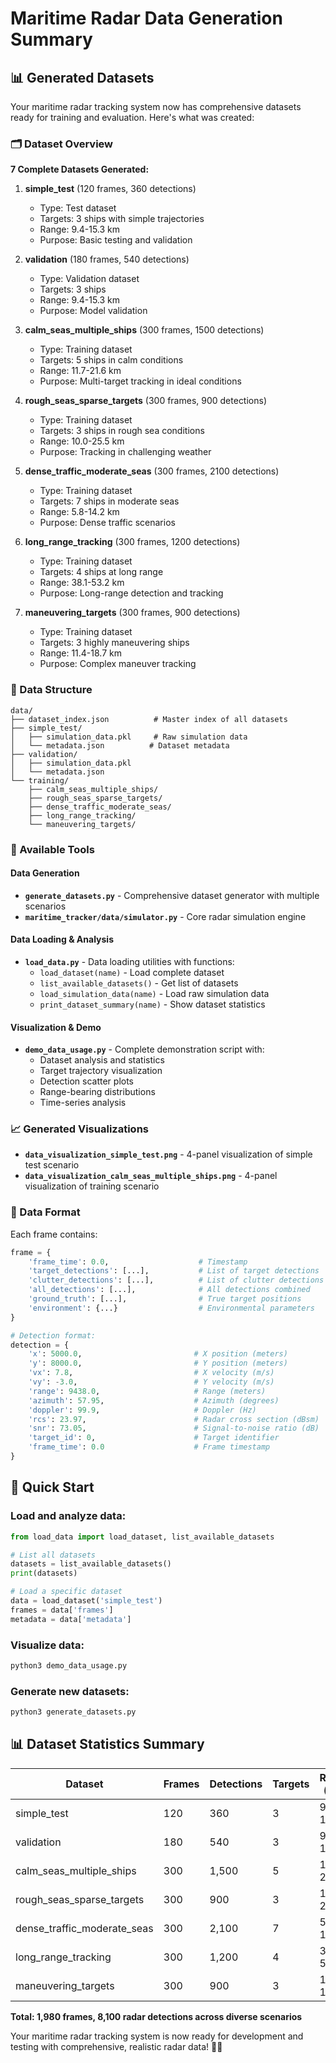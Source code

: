 # Maritime Radar Data Generation Summary

## 📊 Generated Datasets

Your maritime radar tracking system now has comprehensive datasets ready for training and evaluation. Here's what was created:

### 🗂️ Dataset Overview

**7 Complete Datasets Generated:**

1. **simple_test** (120 frames, 360 detections)
   - Type: Test dataset
   - Targets: 3 ships with simple trajectories
   - Range: 9.4-15.3 km
   - Purpose: Basic testing and validation

2. **validation** (180 frames, 540 detections)
   - Type: Validation dataset
   - Targets: 3 ships
   - Range: 9.4-15.3 km
   - Purpose: Model validation

3. **calm_seas_multiple_ships** (300 frames, 1500 detections)
   - Type: Training dataset
   - Targets: 5 ships in calm conditions
   - Range: 11.7-21.6 km
   - Purpose: Multi-target tracking in ideal conditions

4. **rough_seas_sparse_targets** (300 frames, 900 detections)
   - Type: Training dataset
   - Targets: 3 ships in rough sea conditions
   - Range: 10.0-25.5 km
   - Purpose: Tracking in challenging weather

5. **dense_traffic_moderate_seas** (300 frames, 2100 detections)
   - Type: Training dataset
   - Targets: 7 ships in moderate seas
   - Range: 5.8-14.2 km
   - Purpose: Dense traffic scenarios

6. **long_range_tracking** (300 frames, 1200 detections)
   - Type: Training dataset
   - Targets: 4 ships at long range
   - Range: 38.1-53.2 km
   - Purpose: Long-range detection and tracking

7. **maneuvering_targets** (300 frames, 900 detections)
   - Type: Training dataset
   - Targets: 3 highly maneuvering ships
   - Range: 11.4-18.7 km
   - Purpose: Complex maneuver tracking

### 📁 Data Structure

```
data/
├── dataset_index.json          # Master index of all datasets
├── simple_test/
│   ├── simulation_data.pkl     # Raw simulation data
│   └── metadata.json          # Dataset metadata
├── validation/
│   ├── simulation_data.pkl
│   └── metadata.json
└── training/
    ├── calm_seas_multiple_ships/
    ├── rough_seas_sparse_targets/
    ├── dense_traffic_moderate_seas/
    ├── long_range_tracking/
    └── maneuvering_targets/
```

### 🔧 Available Tools

#### Data Generation
- **`generate_datasets.py`** - Comprehensive dataset generator with multiple scenarios
- **`maritime_tracker/data/simulator.py`** - Core radar simulation engine

#### Data Loading & Analysis
- **`load_data.py`** - Data loading utilities with functions:
  - `load_dataset(name)` - Load complete dataset
  - `list_available_datasets()` - Get list of datasets
  - `load_simulation_data(name)` - Load raw simulation data
  - `print_dataset_summary(name)` - Show dataset statistics

#### Visualization & Demo
- **`demo_data_usage.py`** - Complete demonstration script with:
  - Dataset analysis and statistics
  - Target trajectory visualization
  - Detection scatter plots
  - Range-bearing distributions
  - Time-series analysis

### 📈 Generated Visualizations

- **`data_visualization_simple_test.png`** - 4-panel visualization of simple test scenario
- **`data_visualization_calm_seas_multiple_ships.png`** - 4-panel visualization of training scenario

### 🎯 Data Format

Each frame contains:
```python
frame = {
    'frame_time': 0.0,                    # Timestamp
    'target_detections': [...],           # List of target detections
    'clutter_detections': [...],          # List of clutter detections
    'all_detections': [...],              # All detections combined
    'ground_truth': [...],                # True target positions
    'environment': {...}                  # Environmental parameters
}

# Detection format:
detection = {
    'x': 5000.0,                         # X position (meters)
    'y': 8000.0,                         # Y position (meters)
    'vx': 7.8,                           # X velocity (m/s)
    'vy': -3.0,                          # Y velocity (m/s)
    'range': 9438.0,                     # Range (meters)
    'azimuth': 57.95,                    # Azimuth (degrees)
    'doppler': 99.9,                     # Doppler (Hz)
    'rcs': 23.97,                        # Radar cross section (dBsm)
    'snr': 73.05,                        # Signal-to-noise ratio (dB)
    'target_id': 0,                      # Target identifier
    'frame_time': 0.0                    # Frame timestamp
}
```

## 🚀 Quick Start

### Load and analyze data:
```python
from load_data import load_dataset, list_available_datasets

# List all datasets
datasets = list_available_datasets()
print(datasets)

# Load a specific dataset
data = load_dataset('simple_test')
frames = data['frames']
metadata = data['metadata']
```

### Visualize data:
```python
python3 demo_data_usage.py
```

### Generate new datasets:
```python
python3 generate_datasets.py
```

## 📊 Dataset Statistics Summary

| Dataset | Frames | Detections | Targets | Range (km) | Purpose |
|---------|--------|------------|---------|------------|---------|
| simple_test | 120 | 360 | 3 | 9.4-15.3 | Testing |
| validation | 180 | 540 | 3 | 9.4-15.3 | Validation |
| calm_seas_multiple_ships | 300 | 1,500 | 5 | 11.7-21.6 | Multi-target |
| rough_seas_sparse_targets | 300 | 900 | 3 | 10.0-25.5 | Weather challenge |
| dense_traffic_moderate_seas | 300 | 2,100 | 7 | 5.8-14.2 | Dense traffic |
| long_range_tracking | 300 | 1,200 | 4 | 38.1-53.2 | Long range |
| maneuvering_targets | 300 | 900 | 3 | 11.4-18.7 | Complex maneuvers |

**Total: 1,980 frames, 8,100 radar detections across diverse scenarios**

Your maritime radar tracking system is now ready for development and testing with comprehensive, realistic radar data! 🛟⚓